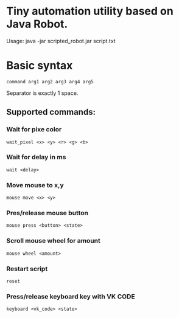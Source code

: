 # Tiny automation utility based on Java Robot.

Usage:
java -jar scripted_robot.jar script.txt

# Basic syntax
````
command arg1 arg2 arg3 arg4 arg5
````
Separator is exactly 1 space.

## Supported commands:

### Wait for pixe color
```
wait_pixel <x> <y> <r> <g> <b>
```
### Wait for delay in ms
```
wait <delay>
```
### Move mouse to x,y
```
mouse move <x> <y>
```

### Pres/release mouse button
```
mouse press <button> <state>
```

### Scroll mouse wheel for amount
```
mouse wheel <amount>
```

### Restart script
```
reset
```

### Press/release keyboard key with VK CODE
```
keyboard <vk_code> <state>
```